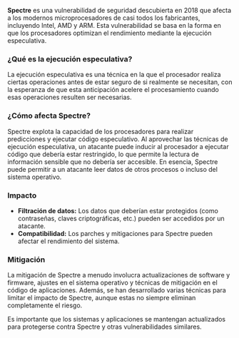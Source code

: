 **Spectre** es una vulnerabilidad de seguridad descubierta en 2018 que afecta a los modernos microprocesadores de casi todos los fabricantes, incluyendo Intel, AMD y ARM. Esta vulnerabilidad se basa en la forma en que los procesadores optimizan el rendimiento mediante la ejecución especulativa.

### ¿Qué es la ejecución especulativa?

La ejecución especulativa es una técnica en la que el procesador realiza ciertas operaciones antes de estar seguro de si realmente se necesitan, con la esperanza de que esta anticipación acelere el procesamiento cuando esas operaciones resulten ser necesarias.

### ¿Cómo afecta Spectre?

Spectre explota la capacidad de los procesadores para realizar predicciones y ejecutar código especulativo. Al aprovechar las técnicas de ejecución especulativa, un atacante puede inducir al procesador a ejecutar código que debería estar restringido, lo que permite la lectura de información sensible que no debería ser accesible. En esencia, Spectre puede permitir a un atacante leer datos de otros procesos o incluso del sistema operativo.

### Impacto

- **Filtración de datos:** Los datos que deberían estar protegidos (como contraseñas, claves criptográficas, etc.) pueden ser accedidos por un atacante.
- **Compatibilidad:** Los parches y mitigaciones para Spectre pueden afectar el rendimiento del sistema.

### Mitigación

La mitigación de Spectre a menudo involucra actualizaciones de software y firmware, ajustes en el sistema operativo y técnicas de mitigación en el código de aplicaciones. Además, se han desarrollado varias técnicas para limitar el impacto de Spectre, aunque estas no siempre eliminan completamente el riesgo.

Es importante que los sistemas y aplicaciones se mantengan actualizados para protegerse contra Spectre y otras vulnerabilidades similares.